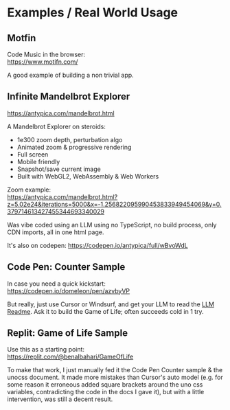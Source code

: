 # Examples / Real World Usage

## Motfin
Code Music in the browser:  
https://www.motifn.com/

A good example of building a non trivial app.

## Infinite Mandelbrot Explorer
https://antypica.com/mandelbrot.html

A Mandelbrot Explorer on steroids:

* 1e300 zoom depth, perturbation algo
* Animated zoom & progressive rendering
* Full screen
* Mobile friendly
* Snapshot/save current image
* Built with WebGL2, WebAssembly & Web Workers

Zoom example:  
https://antypica.com/mandelbrot.html?z=5.02e24&iterations=5000&x=-1.256822095990453833949454069&y=0.379714613427455344693340029

Was vibe coded using an LLM using no TypeScript, no build process, only CDN imports, all in one html page.

It's also on codepen:
https://codepen.io/antypica/full/wBvoWdL

## Code Pen: Counter Sample
In case you need a quick kickstart:  
https://codepen.io/domeleon/pen/azvbyVP

But really, just use Cursor or Windsurf, and get your LLM to read the [LLM Readme](./llm-readme.md). Ask it to build the Game of Life; often succeeds cold in 1 try.

## Replit: Game of Life Sample
Use this as a starting point:  
https://replit.com/@benalbahari/GameOfLife

To make that work, I just manually fed it the Code Pen Counter sample & the unocss document. It made more mistakes than Cursor's auto model (e.g. for some reason it erroneous added square brackets around the uno css variables, contradicting the code in the docs I gave it), but with a little intervention, was still a decent result.